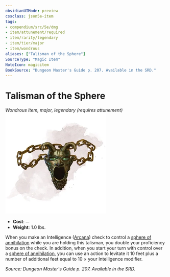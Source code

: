 ```yaml
---
obsidianUIMode: preview
cssclass: json5e-item
tags:
- compendium/src/5e/dmg
- item/attunement/required
- item/rarity/legendary
- item/tier/major
- item/wondrous
aliases: ["Talisman of the Sphere"]
SourceType: "Magic Item"
NoteIcon: magicitem
BookSource: "Dungeon Master's Guide p. 207. Available in the SRD."
---
```

# Talisman of the Sphere
*Wondrous Item, major, legendary (requires attunement)*  
![](https://raw.githubusercontent.com/5etools-mirror-2/5etools-img/main/items/DMG/Talisman%20of%20the%20Sphere.webp#right)  

- **Cost**: ⏤
- **Weight**: 1.0 lbs.

When you make an Intelligence ([Arcana](/2-Mechanics/CLI/rules/skills.md#Arcana)) check to control a [sphere of annihilation](/2-Mechanics/CLI/items/sphere-of-annihilation.md) while you are holding this talisman, you double your proficiency bonus on the check. In addition, when you start your turn with control over a [sphere of annihilation](/2-Mechanics/CLI/items/sphere-of-annihilation.md), you can use an action to levitate it 10 feet plus a number of additional feet equal to 10 × your Intelligence modifier.

*Source: Dungeon Master's Guide p. 207. Available in the SRD.*